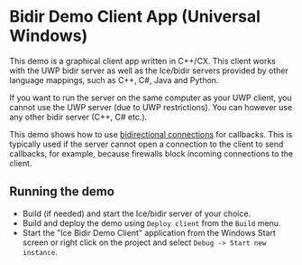 # Bidir Demo Client App (Universal Windows)

This demo is a graphical client app written in C++/CX. This client works
with the UWP bidir server as well as the Ice/bidir servers provided by
other language mappings, such as C++, C#, Java and Python.

If you want to run the server on the same computer as your UWP client,
you cannot use the UWP server (due to UWP restrictions). You can however
use any other bidir server (C++, C# etc.).

This demo shows how to use [bidirectional connections][1] for callbacks.
This is typically used if the server cannot open a connection to the
client to send callbacks, for example, because firewalls block
incoming connections to the client.

## Running the demo

* Build (if needed) and start the Ice/bidir server of your choice.
* Build and deploy the demo using `Deploy client` from the `Build` menu.
* Start the "Ice Bidir Demo Client" application from the Windows Start screen
or right click on the project and select `Debug -> Start new instance`.

[1]: https://doc.zeroc.com/display/Ice37/Bidirectional+Connections
